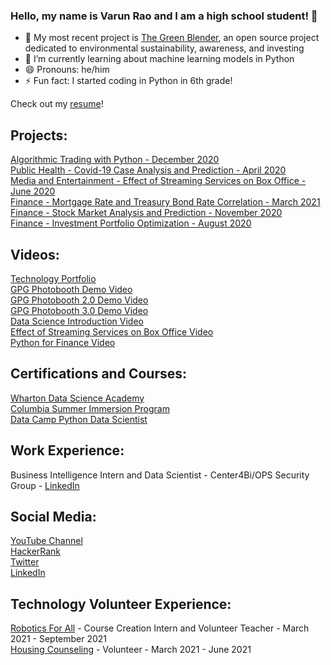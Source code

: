 ### Hello, my name is Varun Rao and I am a high school student! 👋

- 🔭 My most recent project is [The Green Blender](https://github.com/DurjaMan27/green-blender), an open source project dedicated to environmental sustainability, awareness, and investing
- 🌱 I’m currently learning about machine learning models in Python
- 😄 Pronouns: he/him
- ⚡ Fun fact: I started coding in Python in 6th grade!

Check out my [resume](https://docs.google.com/document/d/1lZHBu86A2lEeNiPYb6-ESuy2eldZ1Mcfz6HiCID2N90/edit?usp=sharing)!

## Projects:
[Algorithmic Trading with Python - December 2020](https://youtu.be/BXQcCSudmcA)<br />
[Public Health - Covid-19 Case Analysis and Prediction - April 2020](https://app.datacamp.com/workspace/w/dd51271a-45b8-4621-a7e5-fa25239f4c5f)<br />
[Media and Entertainment - Effect of Streaming Services on Box Office - June 2020](https://app.datacamp.com/workspace/w/f6bc452a-f2da-4ac4-a47a-a49c9b4c994e)<br />
[Finance - Mortgage Rate and Treasury Bond Rate Correlation - March 2021](https://app.datacamp.com/workspace/w/3a5a5a5b-5bd9-41dc-b530-c04d481a94d0)<br />
[Finance - Stock Market Analysis and Prediction - November 2020](https://app.datacamp.com/workspace/w/a61073db-d5d5-4ca9-b34c-1fced5338135)<br />
[Finance - Investment Portfolio Optimization - August 2020](https://app.datacamp.com/workspace/w/c5df972e-e424-4c4e-853f-9683fc2e4e50)<br />

## Videos:
[Technology Portfolio](https://youtu.be/N66PA_KtMVE)<br />
[GPG Photobooth Demo Video](https://youtu.be/8Fum5pWQtwA)<br />
[GPG Photobooth 2.0 Demo Video](https://youtu.be/aGcP_ejkhp4)<br />
[GPG Photobooth 3.0 Demo Video](https://youtu.be/Cq8JOi46QMU)<br />
[Data Science Introduction Video](https://youtu.be/JUj2kCLbMLA)<br />
[Effect of Streaming Services on Box Office Video](https://youtu.be/6cVFm3v29nM)<br />
[Python for Finance Video](https://youtu.be/UEwBUyHO6Ic)

## Certifications and Courses:
[Wharton Data Science Academy](https://github.com/DurjaMan27/DurjaMan27/blob/main/Wharton%20DSA%20Certificate.png)<br />
[Columbia Summer Immersion Program](https://github.com/DurjaMan27/DurjaMan27/blob/main/Columbia%20Summer%20Certificate.png)<br />
[Data Camp Python Data Scientist](https://www.datacamp.com/statement-of-accomplishment/track/b0ec60d4f74412845f7afcb2f99f6751788e72c5?raw=1)

## Work Experience:
Business Intelligence Intern and Data Scientist - Center4Bi/OPS Security Group - [LinkedIn](https://www.linkedin.com/in/varunvellorerao/)

## Social Media:
[YouTube Channel](https://www.youtube.com/channel/UC63n6iMjOGNjOYfucF-mz8A)<br />
[HackerRank](https://www.hackerrank.com/varunvellorerao)<br />
[Twitter](https://twitter.com/durjaman_27)<br />
[LinkedIn](https://www.linkedin.com/in/varunvellorerao/)

## Technology Volunteer Experience:
[Robotics For All](https://www.roboticsforall.net/) - Course Creation Intern and Volunteer Teacher - March 2021 - September 2021<br />
[Housing Counseling](https://www.fhrtucson.org/) - Volunteer - March 2021 - June 2021
